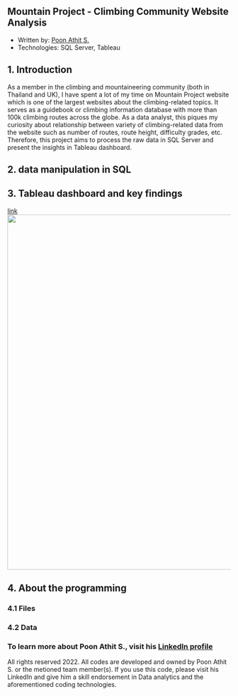 ## Mountain Project - Climbing Community Website Analysis
* Written by: [Poon Athit S. ](https://www.linkedin.com/in/athit-srimachand/)
* Technologies: SQL Server, Tableau
## 1. Introduction
As a member in the climbing and mountaineering community (both in Thailand and UK), I have spent a lot of my time on Mountain Project website which is one of the largest websites about the climbing-related topics. It serves as a guidebook or climbing information database with more than 100k climbing routes across the globe. As a data analyst, this piques my curiosity about relationship between variety of climbing-related data from the website such as number of routes, route height, difficulty grades, etc. Therefore, this project aims to process the raw data in SQL Server and present the insights in Tableau dashboard.
## 2. data manipulation in SQL

## 3. Tableau dashboard and key findings
[link](https://public.tableau.com/shared/74XPCMHWD?:display_count=n&:origin=viz_share_link) <br />
<img src="https://github.com/PoonAthitS/mountain-project-website-analysis/blob/main/Dashboard%20Mountain%20Project%20-%20Climbing%20Community%20Website%20Analysis.png?raw=true" width="800">


## 4. About the programming

### 4.1 Files

### 4.2 Data

### To learn more about Poon Athit S., visit his [LinkedIn profile](https://www.linkedin.com/in/athit-srimachand/)

All rights reserved 2022. All codes are developed and owned by Poon Athit S. or the metioned team member(s). If you use this code, please visit his LinkedIn and give him a skill endorsement in Data analytics and the aforementioned coding technologies.
